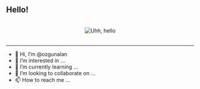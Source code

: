 ## Hello!

<br/>
<div align="center">
<img src="https://64.media.tumblr.com/85ec77f9d2f10c7dfdfe462c0a71bb67/tumblr_oujmcfAIJd1v4a8wfo1_1280.png" alt="Uhh, hello" />
</div>
<br/>

---


- 👋 Hi, I’m @ozgunalan
- 👀 I’m interested in ...
- 🌱 I’m currently learning ...
- 💞️ I’m looking to collaborate on ...
- 📫 How to reach me ...

<!---
ozgunalan/ozgunalan is a ✨ special ✨ repository because its `README.md` (this file) appears on your GitHub profile.
You can click the Preview link to take a look at your changes.
--->



<!--- Maybe later
https://c.tenor.com/vRhSpkeqingAAAAC/gothguy-it-crowd.gif
https://c.tenor.com/FpMv-YlXlS4AAAAd/the-it-crowd-huh.gif
--->
